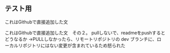 ## テスト用

これはGithubで直接追加した文

これはGithubで直接追加した文　その２。
pullしないで、readmeをpushするとどうなるか
→PULLしなかったら、リモートリポジトリの dev ブランチに、ローカルリポジトリにはない変更が含まれているため怒られた
